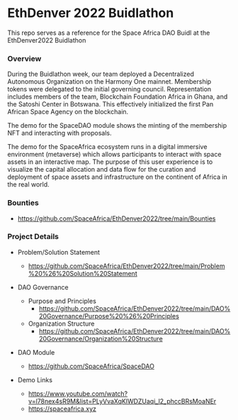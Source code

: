 # EthDenver 2022 Buidlathon

This repo serves as a reference for the Space Africa DAO Buidl at the EthDenver2022 Buidlathon

### Overview

During the Buidlathon week, our team deployed a Decentralized Autonomous Organization on the Harmony One mainnet. Membership tokens were delegated to the initial governing council. Representation includes members of the team, Blockchain Foundation Africa in Ghana, and the Satoshi Center in Botswana. This effectively initialized the first Pan African Space Agency on the blockchain. 

The demo for the SpaceDAO module shows the minting of the membership NFT and interacting with proposals.

The demo for the SpaceAfrica ecosystem runs in a digital immersive environment (metaverse) which allows participants to interact with space assets in an interactive map. The purpose of this user experience is to visualize the capital allocation and data flow for the curation and deployment of space assets and infrastructure on the continent of Africa in the real world. 




### Bounties

- https://github.com/SpaceAfrica/EthDenver2022/tree/main/Bounties


### Project Details

- Problem/Solution Statement 
    - https://github.com/SpaceAfrica/EthDenver2022/tree/main/Problem%20%26%20Solution%20Statement


- DAO Governance
    - Purpose and Principles
        - https://github.com/SpaceAfrica/EthDenver2022/tree/main/DAO%20Governance/Purpose%20%26%20Principles
    - Organization Structure
        - https://github.com/SpaceAfrica/EthDenver2022/tree/main/DAO%20Governance/Organization%20Structure

- DAO Module
    - https://github.com/SpaceAfrica/SpaceDAO

- Demo Links
    - https://www.youtube.com/watch?v=l78nex4sR9M&list=PLyVvaXqKlWDZUaqi_l2_phccBRsMoaNEr
    - https://spaceafrica.xyz
